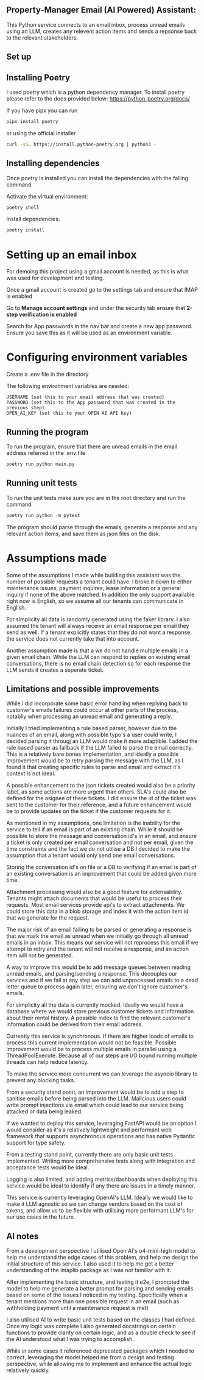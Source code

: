 ## Property‑Manager Email (AI Powered) Assistant:

This Python service connects to an email inbox, process unread emails using an LLM, creates any relevent action items and sends a repsonse back to the relevant stakeholders.

## Set up

## Installing Poetry

I used poetry which is a python dependency manager. To install poetry please refer to the docs provided below:
https://python-poetry.org/docs/

If you have pipx you can run

```bash
pipx install poetry
```

or using the official installer

```bash
curl -sSL https://install.python-poetry.org | python3 -
```

## Installing dependencies

Once poetry is installed you can install the dependencies with the falling command

Activate the virtual environment:

```python
poetry shell
```

Install dependencies:

```python
poetry install
```

# Setting up an email inbox

For demoing this project using a gmail account is needed, as this is what was used for development and testing.

Once a gmail account is created go to the settings tab and ensure that IMAP is enabled

Go to **Manage account settings** and under the security tab ensure that **2-step verification is enabled**

Search for App passwords in the nav bar and create a new app password. Ensure you save this as it will be used as an environment variable.

# Configuring environment variables

Create a .env file in the directory

The following environment variables are needed:

```
USERNAME (set this to your email address that was created)
PASSWORD (set this to the App password that was created in the previous step)
OPEN_AI_KEY (set this to your OPEN AI API key)
```

## Running the program

To run the program, ensure that there are unread emails in the email address referred in the .env file

```python
poetry run python main.py
```

## Running unit tests

To run the unit tests make sure you are in the root directory and run the command

```python
poetry run python -m pytest
```

The program should parse through the emails, generate a response and any relevant action items, and save them as json files on the disk.

# Assumptions made

Some of the assumptions I made while building this assistant was the number of possible requests a tenant could have. I broke it down to either maintenance issues, payment inquires, lease information or a general inquiry if none of the above matched. In addition the only support available right now is English, so we assume all our tenants can communicate in English.

For simplicity all data is randomly generated using the faker library. I also assumed the tenant will always receive an email response per email they send as well. If a tenant explicitly states that they do not want a response, the service does not currently take that into account.

Another assumption made is that a we do not handle multiple emails in a given email chain. While the LLM can respond to replies on existing email conversations, there is no email chain detection so for each response the LLM sends it creates a seperate ticket.

## Limitations and possible improvements

While I did incorporate some basic error handling when replying back to customer's emails failures could occur at other parts of the process, notablly when processing an unread email and generating a reply.

Initially I tried implementing a rule based parser, however due to the nuances of an email, along with possible typo's a user could write, I decided parsing it througj an LLM would make it more adaptible. I added the rule based parser as fallback if the LLM failed to parse the email correctly. This is a relatively bare bones implementation, and ideally a possible improvement would be to retry parsing the message with the LLM, as I found it that creating specific rules to parse and email and extract it's context is not ideal.

A possible enhancement to the json tickets created would also be a priority label, as some actions are more urgent than others. SLA's could also be defined for the asignee of these tickets. I did ensure the id of the ticket was sent to the customer for their reference, and a future enhancement would be to provide updates on the ticket if the customer requests for it.

As mentioned in my assumptions, one limitation is the inability for the service to tell if an email is part of an existing chain. While it should be possible to store the message and conversation id's in an email, and ensure a ticket is only created per email conversation and not per email, given the time constraints and the fact we do not utilise a DB I decided to make the assumption that a tenant would only send one email conversations.

Storing the conversation id's on file or a DB to verifying if an email is part of an existing conversation is an improvement that could be added given more time.

Attachment processing would also be a good feature for extensability. Tenants might attach documents that would be useful to process their requests. Most email services provide api's to extract attachments. We could store this data in a blob storage and index it with the action item id that we generate for the request.

The major risk of an email failing to be parsed or generating a response is that we mark the email as unread when we initially go through all unread emails in an inbox. This means our service will not reprocess this email if we attempt to retry and the tenant will not receive a response, and an action item will not be generated.

A way to improve this would be to add message queues between reading unread emails, and parsing/sending a response. This decouples our services and if we fail at any step we can add unprocessed emails to a dead letter queue to process again later, ensuring we don't ignore customer's emails.

For simplicity all the data is currently mocked. Ideally we would have a database where we would store previous customer tickets and information about their rental history. A possible index to find the relevant customer's information could be derived from their email address.

Currently this service is synchronous. If there are higher loads of emails to process this current implementation would not be feasible. Possible improvement would be to process multiple emails in parallel using a ThreadPoolExecute. Because all of our steps are I/O bound running multiple threads can help reduce latency.

To make the service more concurrent we can leverage the asyncio library to prevent any blocking tasks.

From a security stand point, an improvement would be to add a step to sanitise emails before being parsed into the LLM. Malicious users could write prompt injections via email which could lead to our service being attacked or data being leaked.

If we wanted to deploy this service, leveraging FastAPI would be an option I would consider as it's a relatively lightweight and performant web framework that supports asynchronous operations and has native Pydantic support for type safety.

From a testing stand point, currently there are only basic unit tests implemented. Writing more comprehensive tests along with integration and acceptance tests would be ideal.

Logging is also limited, and adding metrics/dashboards when deploying this service would be ideal to identify if any there are issues in a timely manner.

This service is currently leveraging OpenAI's LLM. Ideally we would like to make it LLM agnostic so we can change vendors based on the cost of tokens, and allow us to be flexible with utilising more performant LLM's for our use cases in the future.

## AI notes

From a development perspective I utilised Open AI's o4-mini-high model to help me understand the edge cases of this problem, and help me design the initial structure of this service. I also used it to help me get a better understanding of the imaplib package as I was not familiar with it.

After implementing the basic structure, and testing it e2e, I prompted the model to help me generate a better prompt for parsing and sending emails based on some of the issues I noticed in my testing. Specifically when a tenant mentions more than one possible request in an email (such as withholding payment until a maintenance request is met)

I also utilised AI to write basic unit tests based on the classes I had defined. Once my logic was complete I also generated docstrings on certain functions to provide clarity on certain logic, and as a double check to see if the AI understood what I was trying to accomplish.

While in some cases it referenced deprecated packages which I needed to correct, leveraging the model helped me from a design and testing perspective, while allowing me to implement and enhance the actual logic relatively quickly.
